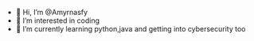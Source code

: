 - 👋 Hi, I’m @Amyrnasfy
- 👀 I’m interested in coding
- 🌱 I’m currently learning python,java and getting into cybersecurity too
<!---
Amyrnasfy/Amyrnasfy is a ✨ special ✨ repository because its `README.md` (this file) appears on your GitHub profile.
You can click the Preview link to take a look at your changes.
--->
